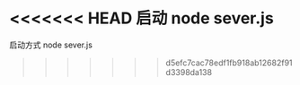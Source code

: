 <<<<<<< HEAD
启动 node sever.js
=======
启动方式 node sever.js
>>>>>>> d5efc7cac78edf1fb918ab12682f91d3398da138

